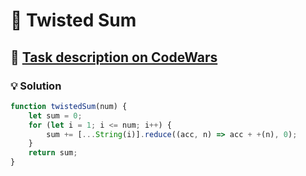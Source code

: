 # 📝 Twisted Sum

## 🔗 [Task description on CodeWars](https://www.codewars.com/kata/527e4141bb2ea5ea4f00072f)

### 💡 Solution

```javascript
function twistedSum(num) {
    let sum = 0;
    for (let i = 1; i <= num; i++) {
        sum += [...String(i)].reduce((acc, n) => acc + +(n), 0);
    }
    return sum;
}
```
